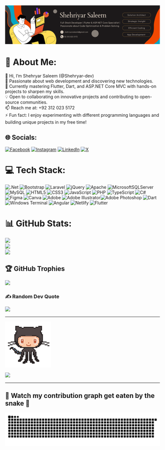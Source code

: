 ![logo](https://github.com/Shehryar-dev/Shehryar-dev/blob/main/5.png)
# 💫 About Me:

<div>
  <div>
    👋 Hi, I’m Shehryar Saleem (@Shehryar-dev) <br>
    👀 Passionate about web development and discovering new technologies. <br>
    🌱 Currently mastering Flutter, Dart, and ASP.NET Core MVC with hands-on projects to sharpen my skills. <br>
    💡 Open to collaborating on innovative projects and contributing to open-source communities. <br>
    📫 Reach me at: +92 312 023 5172 <br>
    ⚡ Fun fact: I enjoy experimenting with different programming languages and building unique projects in my free time!
  </div>
</div>



## 🌐 Socials:
[![Facebook](https://img.shields.io/badge/Facebook-%231877F2.svg?logo=Facebook&logoColor=white)](https://facebook.com/https://www.facebook.com/shehriyar.khan.121398?mibextid=ZbWKwL) [![Instagram](https://img.shields.io/badge/Instagram-%23E4405F.svg?logo=Instagram&logoColor=white)](https://instagram.com/https://www.instagram.com/sheh_r_yar_saleem?igsh=bnpib2dzZHJvbDln) [![LinkedIn](https://img.shields.io/badge/LinkedIn-%230077B5.svg?logo=linkedin&logoColor=white)](https://www.linkedin.com/in/shehryarkhandiv/) [![X](https://img.shields.io/badge/X-black.svg?logo=X&logoColor=white)](https://x.com/https://x.com/Sheh_ri_yar?s=09) 



# 💻 Tech Stack:
![.Net](https://img.shields.io/badge/.NET-5C2D91?style=for-the-badge&logo=.net&logoColor=white) ![Bootstrap](https://img.shields.io/badge/bootstrap-%238511FA.svg?style=for-the-badge&logo=bootstrap&logoColor=white) ![Laravel](https://img.shields.io/badge/laravel-%23FF2D20.svg?style=for-the-badge&logo=laravel&logoColor=white) ![jQuery](https://img.shields.io/badge/jquery-%230769AD.svg?style=for-the-badge&logo=jquery&logoColor=white) ![Apache](https://img.shields.io/badge/apache-%23D42029.svg?style=for-the-badge&logo=apache&logoColor=white) ![MicrosoftSQLServer](https://img.shields.io/badge/Microsoft%20SQL%20Server-CC2927?style=for-the-badge&logo=microsoft%20sql%20server&logoColor=white) ![MySQL](https://img.shields.io/badge/mysql-%2300000f.svg?style=for-the-badge&logo=mysql&logoColor=white) ![HTML5](https://img.shields.io/badge/html5-%23E34F26.svg?style=for-the-badge&logo=html5&logoColor=white) ![CSS3](https://img.shields.io/badge/css3-%231572B6.svg?style=for-the-badge&logo=css3&logoColor=white) ![JavaScript](https://img.shields.io/badge/javascript-%23323330.svg?style=for-the-badge&logo=javascript&logoColor=%23F7DF1E) ![PHP](https://img.shields.io/badge/php-%23777BB4.svg?style=for-the-badge&logo=php&logoColor=white) ![TypeScript](https://img.shields.io/badge/typescript-%23007ACC.svg?style=for-the-badge&logo=typescript&logoColor=white) ![C#](https://img.shields.io/badge/c%23-%23239120.svg?style=for-the-badge&logo=csharp&logoColor=white) ![Figma](https://img.shields.io/badge/figma-%23F24E1E.svg?style=for-the-badge&logo=figma&logoColor=white) ![Canva](https://img.shields.io/badge/Canva-%2300C4CC.svg?style=for-the-badge&logo=Canva&logoColor=white) ![Adobe](https://img.shields.io/badge/adobe-%23FF0000.svg?style=for-the-badge&logo=adobe&logoColor=white) ![Adobe Illustrator](https://img.shields.io/badge/adobe%20illustrator-%23FF9A00.svg?style=for-the-badge&logo=adobe%20illustrator&logoColor=white)![Adobe Photoshop](https://img.shields.io/badge/adobe%20photoshop-%2331A8FF.svg?style=for-the-badge&logo=adobe%20photoshop&logoColor=white)
![Dart](https://img.shields.io/badge/dart-%230175C2.svg?style=for-the-badge&logo=dart&logoColor=white) ![Windows Terminal](https://img.shields.io/badge/Windows%20Terminal-%234D4D4D.svg?style=for-the-badge&logo=windows-terminal&logoColor=white) ![Angular](https://img.shields.io/badge/angular-%23DD0031.svg?style=for-the-badge&logo=angular&logoColor=white) ![Netlify](https://img.shields.io/badge/netlify-%23000000.svg?style=for-the-badge&logo=netlify&logoColor=#00C7B7) ![Flutter](https://img.shields.io/badge/Flutter-%2302569B.svg?style=for-the-badge&logo=Flutter&logoColor=white)
# 📊 GitHub Stats:
![](https://github-readme-stats.vercel.app/api?username=Shehryar-dev&theme=dark&hide_border=false&include_all_commits=false&count_private=false)<br/>
![](https://github-readme-streak-stats.herokuapp.com/?user=Shehryar-dev&theme=dark&hide_border=false)<br/>
![](https://github-readme-stats.vercel.app/api/top-langs/?username=Shehryar-dev&theme=dark&hide_border=false&include_all_commits=false&count_private=false&layout=compact)

## 🏆 GitHub Trophies
![](https://github-profile-trophy.vercel.app/?username=Shehryar-dev&theme=radical&no-frame=false&no-bg=true&margin-w=4)

### ✍️ Random Dev Quote
![](https://quotes-github-readme.vercel.app/api?type=horizontal&theme=dark)

---
<img src="https://github.com/Shehryar-dev/Shehryar-dev/blob/main/cat.gif" alt="cat gif" width="150">

[![](https://visitcount.itsvg.in/api?id=Shehryar-dev&label=Profile%20Views&color=2&icon=0&pretty=true)](https://visitcount.itsvg.in) <br/>


<!-- Proudly created with GPRM ( https://gprm.itsvg.in ) -->
---
## 🎥 Watch my contribution graph get eaten by the snake 🐍
![snake gif](https://github.com/Shehryar-dev/Shehryar-dev/blob/output/github-snake.svg)
